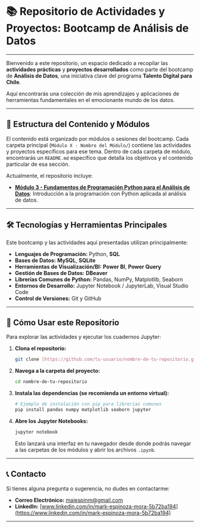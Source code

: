 # 📚 Repositorio de Actividades y Proyectos: Bootcamp de Análisis de Datos

---

Bienvenido a este repositorio, un espacio dedicado a recopilar las **actividades prácticas** y **proyectos desarrollados** como parte del bootcamp de **Análisis de Datos**, una iniciativa clave del programa **Talento Digital para Chile**.

Aquí encontrarás una colección de mis aprendizajes y aplicaciones de herramientas fundamentales en el emocionante mundo de los datos.

---

## 🚀 Estructura del Contenido y Módulos

El contenido está organizado por módulos o sesiones del bootcamp. Cada carpeta principal (`Módulo X - Nombre del Módulo/`) contiene las actividades y proyectos específicos para ese tema. Dentro de cada carpeta de módulo, encontrarás un `README.md` específico que detalla los objetivos y el contenido particular de esa sección.

Actualmente, el repositorio incluye:

* **[Módulo 3 - Fundamentos de Programación Python para el Análisis de Datos](M%C3%B3dulo%203%20-%20Python%20en%20el%20an%C3%A1lisis%20de%20datos/README.md)**: Introducción a la programación con Python aplicada al análisis de datos.

---

## 🛠️ Tecnologías y Herramientas Principales

Este bootcamp y las actividades aquí presentadas utilizan principalmente:

* **Lenguajes de Programación:** Python, **SQL**
* **Bases de Datos:** **MySQL**, **SQLite**
* **Herramientas de Visualización/BI:** **Power BI**, **Power Query**
* **Gestión de Bases de Datos:** **DBeaver**
* **Librerías Comunes de Python:** Pandas, NumPy, Matplotlib, Seaborn
* **Entornos de Desarrollo:** Jupyter Notebook / JupyterLab, Visual Studio Code
* **Control de Versiones:** Git y GitHub

---

## 📝 Cómo Usar este Repositorio

Para explorar las actividades y ejecutar los cuadernos Jupyter:

1.  **Clona el repositorio:**
    ```bash
    git clone [https://github.com/tu-usuario/nombre-de-tu-repositorio.git](https://github.com/tu-usuario/nombre-de-tu-repositorio.git)
    ```
2.  **Navega a la carpeta del proyecto:**
    ```bash
    cd nombre-de-tu-repositorio
    ```
3.  **Instala las dependencias (se recomienda un entorno virtual):**
    ```bash
    # Ejemplo de instalación con pip para librerías comunes
    pip install pandas numpy matplotlib seaborn jupyter
    ```
4.  **Abre los Jupyter Notebooks:**
    ```bash
    jupyter notebook
    ```
    Esto lanzará una interfaz en tu navegador desde donde podrás navegar a las carpetas de los módulos y abrir los archivos `.ipynb`.

---

## 📞 Contacto

Si tienes alguna pregunta o sugerencia, no dudes en contactarme:

* **Correo Electrónico:** [maiespinm@gmail.com](mailto:maiespinm@gmail.com)
* **LinkedIn:** [www.linkedin.com/in/mark-espinoza-mora-5b72ba194](https://www.linkedin.com/in/mark-espinoza-mora-5b72ba194)

---